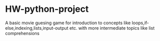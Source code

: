 # HW-python-project
A basic movie guesing game for introduction to concepts like loops,if-else,indexing,lists,input-output etc. with more intermediate topics like list comprehensions
